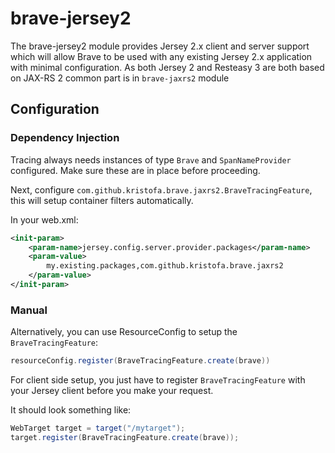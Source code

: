 # brave-jersey2

The brave-jersey2 module provides Jersey 2.x client and server support
which will allow Brave to be used with any existing Jersey 2.x application
with minimal configuration. As both Jersey 2 and Resteasy 3 are both based on JAX-RS 2 
common part is in `brave-jaxrs2` module

## Configuration

### Dependency Injection
Tracing always needs instances of type `Brave` and `SpanNameProvider`
configured. Make sure these are in place before proceeding.

Next, configure `com.github.kristofa.brave.jaxrs2.BraveTracingFeature`,
this will setup container filters automatically.

In your web.xml:

```xml
<init-param>
    <param-name>jersey.config.server.provider.packages</param-name>
    <param-value>
        my.existing.packages,com.github.kristofa.brave.jaxrs2
    </param-value>
</init-param>
```

### Manual

Alternatively, you can use ResourceConfig to setup the `BraveTracingFeature`:

```java
resourceConfig.register(BraveTracingFeature.create(brave))
```

For client side setup, you just have to register `BraveTracingFeature`
with your Jersey client before you make your request.

It should look something like:

```java
WebTarget target = target("/mytarget");
target.register(BraveTracingFeature.create(brave));
```
